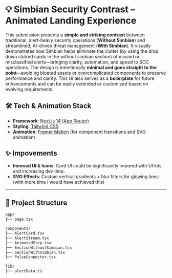 # 💡 Simbian Security Contrast – Animated Landing Experience

This submission presents a **simple and striking contrast** between traditional, alert-heavy security operations (**Without Simbian**) and streamlined, AI-driven threat management (**With Simbian**). It visually demonstrates how Simbian helps eliminate the clutter (by using the drop down clutred cards in the without simbian section) of missed or misclassified alerts—bringing clarity, automation, and speed to SOC operations.
The design is intentionally **minimal and goes straight to the point**—avoiding bloated assets or overcomplicated components to preserve performance and clarity. This UI also serves as a **boilerplate** for future enhancements and can be easily extended or customized based on evolving requirements.

## 🛠️ Tech & Animation Stack

- **Framework**: [Next.js 14 (App Router)](https://nextjs.org/docs/app)
- **Styling**: [Tailwind CSS](https://tailwindcss.com/)
- **Animation**: [Framer Motion](https://www.framer.com/motion/) (for component transitions and SVG animation)

## ✨ Impovements
- **Imroved UI & Icons**: Card UI could be significantly impored with UI kits and increasing dev time.
- **SVG Effects**: Custom vertical gradients + blur filters for glowing lines (with more time i would have achieved this)


---

## 📁 Project Structure

```bash
app/
├── page.tsx                 

components/
├── AlertCard.tsx          
├── AlertStream.tsx         
├── AnimatedStep.tsx       
├── SectionWithoutSimbian.tsx 
├── SectionWithSimbian.tsx  
├── PulseConnector.tsx      

lib/
├── alertData.ts      


